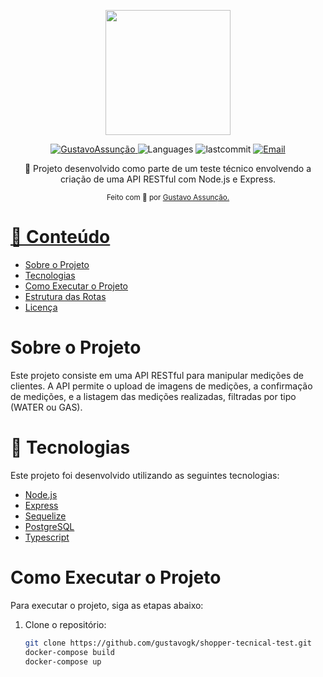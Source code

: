 <p align="center">
  <img src="./public/images/logo.svg" width="200"/> 
</p>

<p align="center">	
   <a href="https://www.linkedin.com/in/gustavo-gk/">
      <img alt="GustavoAssunção" src="https://img.shields.io/badge/-GustavoAssunção-5965e0?style=for-the-badge&logo=Linkedin&logoColor=white" />
   </a>
  <img alt="Languages" src="https://img.shields.io/github/languages/count/gustavogk/shopper-tecnical-test?style=for-the-badge" />
  <img alt="lastcommit" src="https://img.shields.io/github/last-commit/gustavogk/shopper-tecnical-test?style=for-the-badge" />
  <a href="mailto:seu-email@gmail.com">
   <img alt="Email" src="https://img.shields.io/badge/-GustavoAssunção-5965e0?style=for-the-badge&logo=gmail&logoColor=white" />
  </a>
</p>

<p align="center">
  👏  Projeto desenvolvido como parte de um teste técnico envolvendo a criação de uma API RESTful com Node.js e Express.
</p>

<div align="center">
  <sub> Feito com 💖 por
    <a href="https://github.com/gustavogk"> Gustavo Assunção.
    <h1></h1>
  </sub>
</div>
  
# 📌 Conteúdo

* [Sobre o Projeto](#sobre-o-projeto)
* [Tecnologias](#rocket-tecnologias)  
* [Como Executar o Projeto](#como-executar-o-projeto)
* [Estrutura das Rotas](#estrutura-das-rotas)
* [Licença](#page_facing_up-licença)
  
# Sobre o Projeto

Este projeto consiste em uma API RESTful para manipular medições de clientes. A API permite o upload de imagens de medições, a confirmação de medições, e a listagem das medições realizadas, filtradas por tipo (WATER ou GAS). 

# :rocket: Tecnologias
Este projeto foi desenvolvido utilizando as seguintes tecnologias:

* [Node.js](https://nodejs.org/en/)
* [Express](https://expressjs.com/)
* [Sequelize](https://sequelize.org/)
* [PostgreSQL](https://www.postgresql.org/)
* [Typescript](https://www.typescriptlang.org/)

# Como Executar o Projeto

Para executar o projeto, siga as etapas abaixo:

1. Clone o repositório:
   ```bash
   git clone https://github.com/gustavogk/shopper-tecnical-test.git
   docker-compose build
   docker-compose up
   
